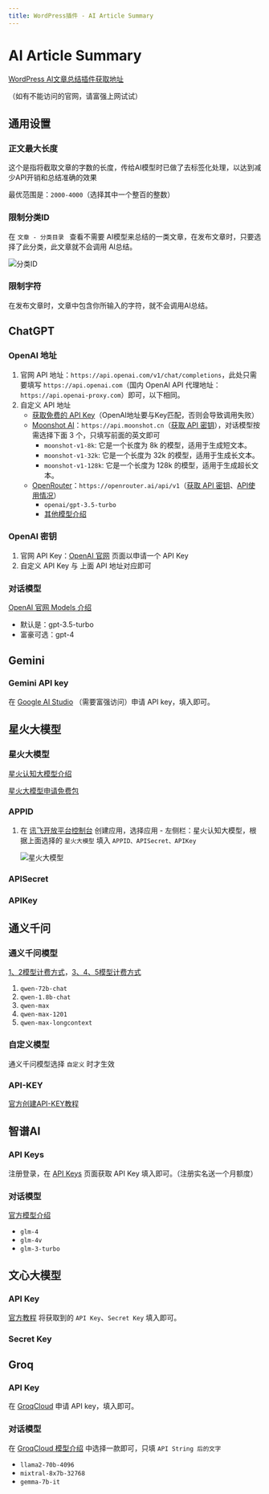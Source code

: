 ```yaml
---
title: WordPress插件 - AI Article Summary
---
```


# AI Article Summary

[WordPress AI文章总结插件获取地址](https://www.wangdu.site/course/2050.html)

（如有不能访问的官网，请富强上网试试）

## 通用设置

### 正文最大长度

这个是指将截取文章的字数的长度，传给AI模型时已做了去标签化处理，以达到减少API开销和总结准确的效果

最优范围是：`2000-4000`（选择其中一个整百的整数）

### 限制分类ID

在 `文章 - 分类目录 ` 查看不需要 AI模型来总结的一类文章，在发布文章时，只要选择了此分类，此文章就不会调用 AI总结。

![分类ID](https://usacdn.wangdu.site/file/blog-cdn/WP-CDN-02/2024/202403201132225.webp)

### 限制字符

在发布文章时，文章中包含你所输入的字符，就不会调用AI总结。

## ChatGPT

### OpenAI 地址

1. 官网 API 地址：`https://api.openai.com/v1/chat/completions`，此处只需要填写 `https://api.openai.com`（国内 OpenAI API 代理地址：`https://api.openai-proxy.com`）即可，以下相同。
2. 自定义 API 地址
   - [获取免费的 API Key](https://www.wangdu.site/software/ai/1955.html)（OpenAI地址要与Key匹配，否则会导致调用失败）
   - [Moonshot AI](https://platform.moonshot.cn/docs/api-reference)：`https://api.moonshot.cn`（[获取 API 密钥](https://platform.moonshot.cn/docs/docs#%E8%8E%B7%E5%8F%96-api-%E5%AF%86%E9%92%A5)），对话模型按需选择下面 3 个，只填写前面的英文即可
     - `moonshot-v1-8k`: 它是一个长度为 8k 的模型，适用于生成短文本。
     - `moonshot-v1-32k`: 它是一个长度为 32k 的模型，适用于生成长文本。
     - `moonshot-v1-128k`: 它是一个长度为 128k 的模型，适用于生成超长文本。
   - [OpenRouter](https://openrouter.ai/)：`https://openrouter.ai/api/v1`（[获取 API 密钥](https://openrouter.ai/keys)、[API使用情况](https://openrouter.ai/activity)）
     - `openai/gpt-3.5-turbo`
     - [其他模型介绍](https://openrouter.ai/docs#models)

### OpenAI 密钥

1. 官网 API Key：[OpenAI 官网](https://platform.openai.com/account/api-keys) 页面以申请一个 API Key
2. 自定义 API Key 与 上面 API 地址对应即可

### 对话模型

[OpenAI 官网 Models 介绍](https://platform.openai.com/docs/models/gpt-4-and-gpt-4-turbo)

- 默认是：gpt-3.5-turbo
- 富豪可选：gpt-4

## Gemini

### Gemini API key

在 [Google AI Studio](https://aistudio.google.com/app/apikey) （需要富强访问）申请 API key，填入即可。

## 星火大模型

### 星火大模型

[星火认知大模型介绍](https://www.xfyun.cn/doc/spark/Web.html#_1-%E6%8E%A5%E5%8F%A3%E8%AF%B4%E6%98%8E)

[星火大模型申请免费包](https://xinghuo.xfyun.cn/sparkapi?scr=price)

### APPID

1. 在 [讯飞开放平台控制台](https://console.xfyun.cn/app/myapp) 创建应用，选择应用 - 左侧栏：星火认知大模型，根据上面选择的 `星火大模型` 填入 `APPID、APISecret、APIKey`

   ![星火大模型](https://usacdn.wangdu.site/file/blog-cdn/WP-CDN-02/2024/202403201355663.webp)

### APISecret

### APIKey

## 通义千问

### 通义千问模型

[1、2模型计费方式](https://help.aliyun.com/zh/dashscope/developer-reference/tongyi-qianwen-7b-14b-72b-metering-and-billing)，[3、4、5模型计费方式](https://help.aliyun.com/zh/dashscope/developer-reference/tongyi-thousand-questions-metering-and-billing)

1. `qwen-72b-chat`
2. `qwen-1.8b-chat`
3. `qwen-max`
4. `qwen-max-1201`
5. `qwen-max-longcontext`

### 自定义模型

通义千问模型选择 `自定义` 时才生效

### API-KEY

[官方创建API-KEY教程](https://help.aliyun.com/zh/dashscope/developer-reference/activate-dashscope-and-create-an-api-key)

## 智谱AI

### API Keys

注册登录，在 [API Keys](https://open.bigmodel.cn/usercenter/apikeys) 页面获取 API Key 填入即可。（注册实名送一个月额度）

### 对话模型

[官方模型介绍](https://open.bigmodel.cn/dev/api#language)

- `glm-4`
- `glm-4v`
- `glm-3-turbo`

## 文心大模型

### API Key

[官方教程](https://cloud.baidu.com/doc/WENXINWORKSHOP/s/flfmc9do2#api-%E8%B0%83%E7%94%A8%E6%B5%81%E7%A8%8B%E7%AE%80%E4%BB%8B) 将获取到的 `API Key`、`Secret Key` 填入即可。

### Secret Key

## Groq

### API Key

在 [GroqCloud](https://console.groq.com/keys) 申请 API key，填入即可。

### 对话模型

在 [GroqCloud 模型介绍](https://console.groq.com/docs/models) 中选择一款即可，只填 `API String 后的文字`

- `llama2-70b-4096`
- `mixtral-8x7b-32768`
- `gemma-7b-it`